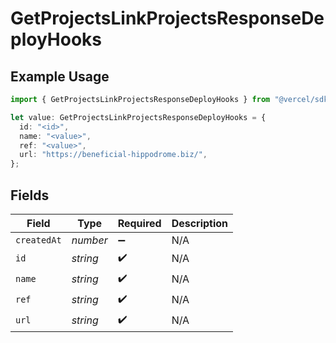 # GetProjectsLinkProjectsResponseDeployHooks

## Example Usage

```typescript
import { GetProjectsLinkProjectsResponseDeployHooks } from "@vercel/sdk/models/getprojectsop.js";

let value: GetProjectsLinkProjectsResponseDeployHooks = {
  id: "<id>",
  name: "<value>",
  ref: "<value>",
  url: "https://beneficial-hippodrome.biz/",
};
```

## Fields

| Field              | Type               | Required           | Description        |
| ------------------ | ------------------ | ------------------ | ------------------ |
| `createdAt`        | *number*           | :heavy_minus_sign: | N/A                |
| `id`               | *string*           | :heavy_check_mark: | N/A                |
| `name`             | *string*           | :heavy_check_mark: | N/A                |
| `ref`              | *string*           | :heavy_check_mark: | N/A                |
| `url`              | *string*           | :heavy_check_mark: | N/A                |